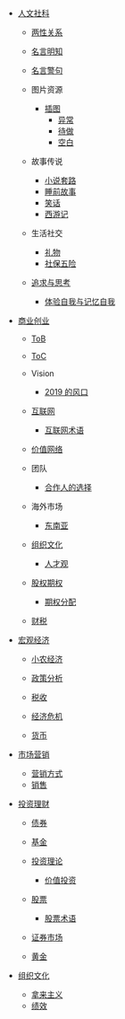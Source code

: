   - [人文社科](/人文社科/README.md)
    - [两性关系](/人文社科/两性关系/README.md)
      
    - [名言明知](/人文社科/名言明知/README.md)
      
    - [名言警句](/人文社科/名言警句.md)
    - 图片资源
      - [插图](/人文社科/图片资源/插图/README.md)
        - [异常](/人文社科/图片资源/插图/异常.md)
        - [待做](/人文社科/图片资源/插图/待做.md)
        - [空白](/人文社科/图片资源/插图/空白.md)
    - 故事传说
      - [小说套路](/人文社科/故事传说/小说套路.md)
      - [睡前故事](/人文社科/故事传说/睡前故事.md)
      - [笑话](/人文社科/故事传说/笑话.md)
      - [西游记](/人文社科/故事传说/西游记/README.md)
        
    - 生活社交
      - [礼物](/人文社科/生活社交/礼物.md)
      - [社保五险](/人文社科/生活社交/社保五险.md)
    - [追求与思考](/人文社科/追求与思考/README.md)
      - [体验自我与记忆自我](/人文社科/追求与思考/体验自我与记忆自我.md)
  - [商业创业](/商业创业/README.md)
    - [ToB](/商业创业/ToB/README.md)
      
    - [ToC](/商业创业/ToC/README.md)
      
    - Vision
      - [2019 的风口](/商业创业/Vision/2019%20的风口.md)
    - [互联网](/商业创业/互联网/README.md)
      - [互联网术语](/商业创业/互联网/互联网术语.md)
    - [价值网络](/商业创业/价值网络/README.md)
      
    - 团队
      - [合作人的选择](/商业创业/团队/合作人的选择.md)
    - 海外市场
      - [东南亚](/商业创业/海外市场/东南亚.md)
    - [组织文化](/商业创业/组织文化/README.md)
      - [人才观](/商业创业/组织文化/人才观.md)
    - [股权期权](/商业创业/股权期权/README.md)
      - [期权分配](/商业创业/股权期权/期权分配.md)
    - [财税](/商业创业/财税/README.md)
      
  - [宏观经济](/宏观经济/README.md)
    - [小农经济](/宏观经济/小农经济/README.md)
      
    - [政策分析](/宏观经济/政策分析/README.md)
      
    - [税收](/宏观经济/税收/README.md)
      
    - [经济危机](/宏观经济/经济危机/README.md)
      
    - [货币](/宏观经济/货币/README.md)
      
  - [市场营销](/市场营销/README.md)
    - [营销方式](/市场营销/营销方式.md)
    - [销售](/市场营销/销售/README.md)
      
  - [投资理财](/投资理财/README.md)
    - [债券](/投资理财/债券/README.md)
      
    - [基金](/投资理财/基金/README.md)
      
    - [投资理论](/投资理财/投资理论/README.md)
      - [价值投资](/投资理财/投资理论/价值投资.md)
    - [股票](/投资理财/股票/README.md)
      - [股票术语](/投资理财/股票/股票术语.md)
    - [证券市场](/投资理财/证券市场/README.md)
      
    - [黄金](/投资理财/黄金/README.md)
      
  - [组织文化](/组织文化/README.md)
    - [拿来主义](/组织文化/拿来主义.md)
    - [绩效](/组织文化/绩效/README.md)
      